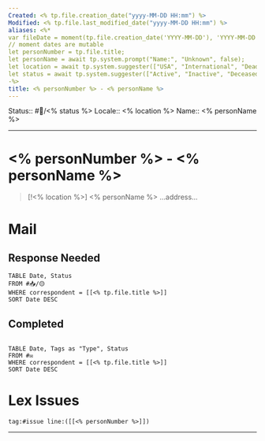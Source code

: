 ```yaml
---
Created: <% tp.file.creation_date("yyyy-MM-DD HH:mm") %>
Modified: <% tp.file.last_modified_date("yyyy-MM-DD HH:mm") %>
aliases: <%*
var fileDate = moment(tp.file.creation_date('YYYY-MM-DD'), 'YYYY-MM-DD');
// moment dates are mutable 
let personNumber = tp.file.title;
let personName = await tp.system.prompt("Name:", "Unknown", false);
let location = await tp.system.suggester(["USA", "International", "Dead Letter"], ["domestic", "international", "deceased"]);
let status = await tp.system.suggester(["Active", "Inactive", "Deceased"], ["🟢", "🟡", "🔴"]);
-%> 
title: <% personNumber %> - <% personName %>
---
```


Status:: #👤/<% status %>
Locale:: <% location %>
Name:: <% personName %>
___

# <% personNumber %> - <% personName %>

> [!<% location %>] <% personName %>
> …address…

# Mail

## Response Needed
```dataview
TABLE Date, Status
FROM #📥/🟡
WHERE correspondent = [[<% tp.file.title %>]]
SORT Date DESC

```

## Completed
```dataview

TABLE Date, Tags as "Type", Status
FROM #✉
WHERE correspondent = [[<% tp.file.title %>]]
SORT Date DESC

```

# Lex Issues
```query
tag:#issue line:([[<% personNumber %>]])
```

___

